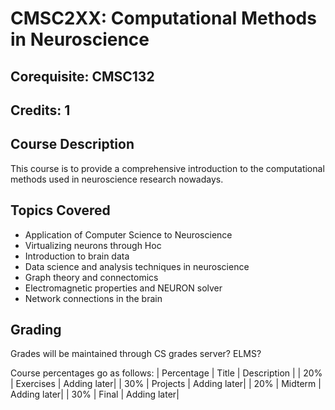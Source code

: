 # CMSC2XX: Computational Methods in Neuroscience
## Corequisite: CMSC132
## Credits: 1
## Course Description 
This course is to provide a comprehensive introduction to the computational methods used in neuroscience research nowadays. 

## Topics Covered
- Application of Computer Science to Neuroscience
- Virtualizing neurons through Hoc 
- Introduction to brain data 
- Data science and analysis techniques in neuroscience
- Graph theory and connectomics
- Electromagnetic properties and NEURON solver 
- Network connections in the brain

## Grading

Grades will be maintained through CS grades server? ELMS?

Course percentages go as follows:
| Percentage | Title 		| Description |
| 20%		 | Exercises	| Adding later|
| 30%		 | Projects		| Adding later|
| 20%		 | Midterm		| Adding later|
| 30%	     | Final		| Adding later|